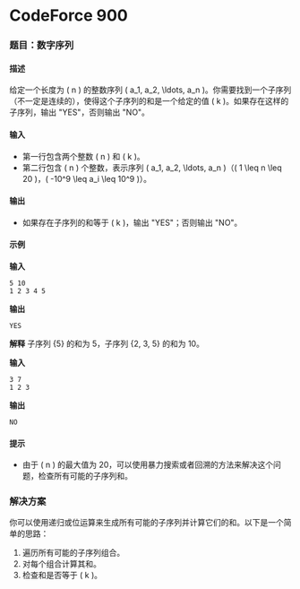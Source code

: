 # CodeForce 900

### 题目：数字序列

#### 描述
给定一个长度为 \( n \) 的整数序列 \( a_1, a_2, \ldots, a_n \)。你需要找到一个子序列（不一定是连续的），使得这个子序列的和是一个给定的值 \( k \)。如果存在这样的子序列，输出 "YES"，否则输出 "NO"。

#### 输入
- 第一行包含两个整数 \( n \) 和 \( k \)。
- 第二行包含 \( n \) 个整数，表示序列 \( a_1, a_2, \ldots, a_n \)（\( 1 \leq n \leq 20 \)，\( -10^9 \leq a_i \leq 10^9 \)）。

#### 输出
- 如果存在子序列的和等于 \( k \)，输出 "YES"；否则输出 "NO"。

#### 示例
**输入**
```
5 10
1 2 3 4 5
```

**输出**
```
YES
```

**解释**
子序列 {5} 的和为 5，子序列 {2, 3, 5} 的和为 10。

**输入**
```
3 7
1 2 3
```

**输出**
```
NO
```

#### 提示
- 由于 \( n \) 的最大值为 20，可以使用暴力搜索或者回溯的方法来解决这个问题，检查所有可能的子序列和。

### 解决方案
你可以使用递归或位运算来生成所有可能的子序列并计算它们的和。以下是一个简单的思路：

1. 遍历所有可能的子序列组合。
2. 对每个组合计算其和。
3. 检查和是否等于 \( k \)。
